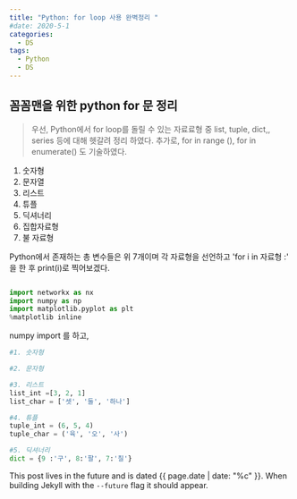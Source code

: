 ```yaml
---
title: "Python: for loop 사용 완벽정리 "
#date: 2020-5-1
categories:
  - DS
tags:
  - Python
  - DS
---
```


## 꼼꼼맨을 위한 python for 문 정리 
>우선, Python에서 for loop를 돌릴 수 있는 자료료형 중 list, tuple, dict,, series 등에 대해 
>헷갈려 정리 하였다. 추가로, for in range (), for in enumerate() 도 기술하였다. 
1. 숫자형
2. 문자열
3. 리스트
4. 튜플
5. 딕셔너리
6. 집합자료형
7. 불 자료형

Python에서 존재하는 총 변수들은 위 7개이며 각 자료형을 선언하고 'for i in 자료형 :' 을 한 후 print(i)로 찍어보겠다. 

``` python

import networkx as nx
import numpy as np
import matplotlib.pyplot as plt
%matplotlib inline
```
numpy import 를 하고, 

``` python
#1. 숫자형

#2. 문자형

#3. 리스트
list_int =[3, 2, 1]
list_char = ['셋', '둘', '하나']

#4. 튜플
tuple_int = (6, 5, 4)
tuple_char = ('육', '오', '사') 

#5. 딕셔너리
dict = {9 :'구', 8:'팔', 7:'칠'}

```



This post lives in the future and is dated {{ page.date | date: "%c" }}. When building Jekyll with the `--future` flag it should appear.
